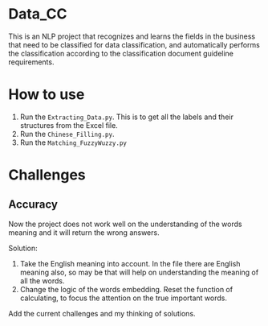 # Data_CC
This is an NLP project that recognizes and learns the fields in the business that need to be classified for data classification, and automatically performs the classification according to the classification document guideline requirements.

# How to use
1. Run the `Extracting_Data.py`. This is to get all the labels and their structures from the Excel file.
2. Run the `Chinese_Filling.py`.
3. Run the `Matching_FuzzyWuzzy.py`

# Challenges
## Accuracy
Now the project does not work well on the understanding of the words meaning and it will return the wrong answers.

Solution:
1. Take the English meaning into account. In the file there are English meaning also, so may be that will help on understanding the meaning of all the words.
2. Change the logic of the words embedding. Reset the function of calculating, to focus the attention on the true important words.

Add the current challenges and my thinking of solutions.
